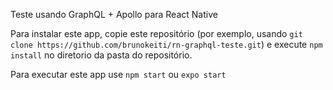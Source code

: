 Teste usando GraphQL + Apollo para React Native

Para instalar este app, copie este repositório (por exemplo, usando `git clone https://github.com/brunokeiti/rn-graphql-teste.git`) e execute `npm install` no diretorio da pasta do repositório.

Para executar este app use `npm start` ou `expo start`

